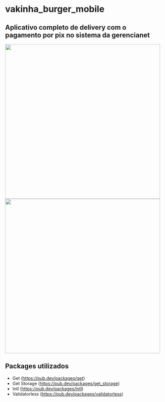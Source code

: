 # vakinha_burger_mobile

## Aplicativo completo de delivery com o pagamento por pix no sistema da gerencianet

<img src="https://github.com/renamcomn/vakinha_burger/blob/master/docs/images/figma1.png" width="500px"/>
<img src="https://github.com/renamcomn/vakinha_burger/blob/master/docs/images/figma2.png" width="500px"/>

## Packages utilizados

- Get (https://pub.dev/packages/get)
- Get Storage (https://pub.dev/packages/get_storage)
- Intl (https://pub.dev/packages/intl)
- Validatorless (https://pub.dev/packages/validatorless)
